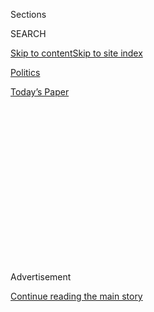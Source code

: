<div id="app">

<div>

<div>

<div>

<div class="NYTAppHideMasthead css-1q2w90k e1suatyy0">

<div class="section css-ui9rw0 e1suatyy2">

<div class="css-eph4ug er09x8g0">

<div class="css-6n7j50">

</div>

<span class="css-1dv1kvn">Sections</span>

<div class="css-10488qs">

<span class="css-1dv1kvn">SEARCH</span>

</div>

[Skip to content](#site-content)[Skip to site
index](#site-index)

</div>

<div id="masthead-section-label" class="css-1wr3we4 eaxe0e00">

[Politics](https://www.nytimes.com/section/politics)

</div>

<div class="css-10698na e1huz5gh0">

</div>

</div>

<div id="masthead-bar-one" class="section hasLinks css-15hmgas e1csuq9d3">

<div class="css-uqyvli e1csuq9d0">

</div>

<div class="css-1uqjmks e1csuq9d1">

</div>

<div class="css-9e9ivx">

[](https://myaccount.nytimes.com/auth/login?response_type=cookie&client_id=vi)

</div>

<div class="css-1bvtpon e1csuq9d2">

[Today’s
Paper](https://www.nytimes.com/section/todayspaper)

</div>

</div>

</div>

</div>

<div data-aria-hidden="false">

<div id="site-content" data-role="main">

<div>

<div class="css-1aor85t" style="opacity:0.000000001;z-index:-1;visibility:hidden">

<div class="css-1hqnpie">

<div class="css-epjblv">

<span class="css-17xtcya">[Politics](/section/politics)</span><span class="css-x15j1o">|</span><span class="css-fwqvlz">The
House v. Trump: Stymied Lawmakers Increasingly Battle in the
Courts</span>

</div>

<div class="css-k008qs">

<div class="css-1iwv8en">

<span class="css-18z7m18"></span>

<div>

</div>

</div>

<span class="css-1n6z4y">https://nyti.ms/2ORRENz</span>

<div class="css-1705lsu">

<div class="css-4xjgmj">

<div class="css-4skfbu" data-role="toolbar" data-aria-label="Social Media Share buttons, Save button, and Comments Panel with current comment count" data-testid="share-tools">

  - 
  - 
  - 
  - 
    
    <div class="css-6n7j50">
    
    </div>

  - 
  - 

</div>

</div>

</div>

</div>

</div>

</div>

<div id="NYT_TOP_BANNER_REGION" class="css-13pd83m">

</div>

<div id="top-wrapper" class="css-1sy8kpn">

<div id="top-slug" class="css-l9onyx">

Advertisement

</div>

[Continue reading the main
story](#after-top)

<div class="ad top-wrapper" style="text-align:center;height:100%;display:block;min-height:250px">

<div id="top" class="place-ad" data-position="top" data-size-key="top">

</div>

</div>

<div id="after-top">

</div>

</div>

<div>

<div id="sponsor-wrapper" class="css-1hyfx7x">

<div id="sponsor-slug" class="css-19vbshk">

Supported by

</div>

[Continue reading the main
story](#after-sponsor)

<div id="sponsor" class="ad sponsor-wrapper" style="text-align:center;height:100%;display:block">

</div>

<div id="after-sponsor">

</div>

</div>

<div class="css-186x18t">

</div>

<div class="css-1vkm6nb ehdk2mb0">

# The House v. Trump: Stymied Lawmakers Increasingly Battle in the Courts

</div>

Lawmakers say President Trump’s disregard for their authority leaves
them no choice but to use the courts with greater frequency, but that
could have constitutional consequences.

<div class="css-79elbk" data-testid="photoviewer-wrapper">

<div class="css-z3e15g" data-testid="photoviewer-wrapper-hidden">

</div>

<div class="css-1a48zt4 ehw59r15" data-testid="photoviewer-children">

![<span class="css-16f3y1r e13ogyst0" data-aria-hidden="true">Speaker
Nancy Pelosi on Capitol Hill. While it is routine for the executive
branch to be in court, it was once rare for Congress to balance out the
president’s
power.</span><span class="css-cnj6d5 e1z0qqy90" itemprop="copyrightHolder"><span class="css-1ly73wi e1tej78p0">Credit...</span><span><span>Erin
Schaff/The New York
Times</span></span></span>](https://static01.nyt.com/images/2019/08/11/us/11dc-houselawsuits/merlin_158074485_6ef15439-58f0-45f7-a52a-b383ebcef16a-articleLarge.jpg?quality=75&auto=webp&disable=upscale)

</div>

</div>

<div class="css-18e8msd">

<div class="css-pdw9fk epjyd6m0">

<div class="css-1txwxcy ey68jwv0" data-aria-hidden="true">

[![Charlie
Savage](https://static01.nyt.com/images/2018/06/12/multimedia/author-charlie-savage/author-charlie-savage-thumbLarge-v2.png
"Charlie Savage")](https://www.nytimes.com/by/charlie-savage)[![Nicholas
Fandos](https://static01.nyt.com/images/2018/11/06/multimedia/author-nicholas-fandos/author-nicholas-fandos-thumbLarge-v2.png
"Nicholas Fandos")](https://www.nytimes.com/by/nicholas-fandos)

</div>

<div class="css-1baulvz">

By [<span class="css-1baulvz" itemprop="name">Charlie
Savage</span>](https://www.nytimes.com/by/charlie-savage) and
[<span class="css-1baulvz last-byline" itemprop="name">Nicholas
Fandos</span>](https://www.nytimes.com/by/nicholas-fandos)

</div>

</div>

  - Aug. 13,
    2019

  - 
    
    <div class="css-4xjgmj">
    
    <div class="css-d8bdto" data-role="toolbar" data-aria-label="Social Media Share buttons, Save button, and Comments Panel with current comment count" data-testid="share-tools">
    
      - 
      - 
      - 
      - 
        
        <div class="css-6n7j50">
        
        </div>
    
      - 
      - 
    
    </div>
    
    </div>

</div>

</div>

<div class="section meteredContent css-1r7ky0e" name="articleBody" itemprop="articleBody">

<div class="css-1fanzo5 StoryBodyCompanionColumn">

<div class="css-53u6y8">

WASHINGTON — Democrats took control of the House this year promising to
use legislation and investigations to check President Trump. But facing
substantial roadblocks to each, they are increasingly opposing him in a
different way: Eight months into their majority, the House is going to
court at a tempo never seen before.

Fighting in courtrooms as much as in hearing rooms, the House has
already become a party to nine separate lawsuits this year, while also
filing briefs for judges in four others. More lawsuits are being
drafted, according to a senior aide to Speaker Nancy Pelosi.

The fights include efforts to reveal Mr. Trump’s hidden financial
dealings, force his aides to testify about his attempts to obstruct the
Russia investigation, challenge his invocation of emergency powers to
spend more taxpayer money on a border wall than Congress approved and
defend laws like the Affordable Care Act that his Justice Department
abandoned.

While it is routine for the executive branch to be in court, it was once
vanishingly rare for Congress, which has typically used its authority to
pass laws, appropriate funds and investigate the executive branch, to
balance out the president’s power.

</div>

</div>

<div class="css-1fanzo5 StoryBodyCompanionColumn">

<div class="css-53u6y8">

Now, as Senate Republicans refuse to take up the bills they pass, Trump
administration witnesses refuse to show up for their hearings and the
president levels his own highly unusual lawsuits against the House’s
oversight requests, two of the three branches of government are
regularly facing off before the third, creating a new stress with
uncertain consequences for the political system.

“It is unprecedented,” said Charles Tiefer, a former longtime House
lawyer who is now a University of Baltimore law professor. “The
challenges for the House counsel ebb and flow over time, but this is
like nothing else in history.”

The consequences of the specific disputes could be significant. In the
short term, they could determine whether House Democrats are able to
drag information to light about Mr. Trump that could lead to his
impeachment or damage his re-election prospects. And potential decisions
by the higher courts could clarify the long-ambiguous line between a
president’s secrecy power and Congress’s oversight authority —
determining whether future presidents can systematically stonewall
congressional subpoenas.

But the broader phenomenon is also significant.

As an immediate matter, the surge in litigation is a consequence of Mr.
Trump’s norm-busting presidency. House Democrats are looking for
additional venues through which to take him on — or, in some cases,
fighting lawsuits that the president filed against Congress himself to
try to block lawmakers from obtaining information about him from
entities outside the federal government. But it is also bringing into
clearer view how, over the past generation, Congress was already
starting to go to court more often than had been the historical norm, as
political compromise gave way to deadlock amid growing partisan
polarization.

That trend line suggests that even if the number of congressional
lawsuits declines when the next president takes office, the
constitutional order could change in a way that Mr. Tiefer and other
legal scholars view as dangerous. He said it is better if the two
parties were able to resolve high-level policy disputes through
compromise rather than through the “rigid and formalized system” of
litigation, and suggested that routinely pushing those disputes into
court could heighten politicization of the judiciary.

</div>

</div>

<div class="css-1fanzo5 StoryBodyCompanionColumn">

<div class="css-53u6y8">

To handle the mounting workload, the House’s general counsel, Douglas
Letter, a former Justice Department litigator, and his staff of seven
lawyers have increasingly relied on volunteer lawyers at white-shoe law
firms and at public interest groups — including several prominent
veterans of the Obama legal team — to help research and draft court
filings.

Representative Adam B. Schiff, Democrat of California and the chairman
of the Intelligence Committee, which was a party in one of the subpoena
lawsuits for Mr. Trump’s banking records, portrayed the increasing
litigation as an unfortunate necessity.

“The blanket refusal to comply with any legitimate process has forced us
to go to court to validate Congress’s power of oversight,” he said. “If
we don’t, we are at risk of losing that power, and that would be a
tragedy for the country because it would take any limit off the
executive.”

Republicans say it is the Democrats who are out of control and violating
traditional norms of governance. The Justice Department has accused the
House of asking the judiciary “to take its side in political disputes”
and of trying to “use federal courts to accomplish through litigation
what it cannot achieve using the tools the Constitution gives to
Congress.”

For most of American history, Mr. Tiefer said, Congress never went to
court over disputes with the executive branch. The seeds of change began
during the Watergate scandal, when Congress enacted a special law
enabling a Senate committee to sue President Richard M. Nixon to try to
gain access to his Oval Office tapes.

In the post-Watergate reform era, the House created a small general
counsel office, raising the possibility of filing civil lawsuits seeking
enforcement of its subpoenas to executive branch officials if a
president tried to block them. But that threat remained essentially
theoretical for more than a generation, as the two branches resolved
such disputes through negotiations.

But in 2008, House Democrats went to court to compel disclosure of
information from the Bush administration about its firing of a group of
United States attorneys. In 2012, House Republicans sued for internal
Obama Justice Department documents related to the botched
gun-trafficking case known as Operation Fast and Furious.

</div>

</div>

<div class="css-1fanzo5 StoryBodyCompanionColumn">

<div class="css-53u6y8">

Those rare subpoena-related cases have now grown routine. Already this
year, Democrats have filed lawsuits seeking to enforce[subpoenas for Mr.
Trump’s federal tax
returns](https://www.nytimes.com/2019/07/02/us/politics/trump-taxes-lawsuit.html)
and [for testimony from Donald F. McGahn
II](https://www.nytimes.com/2019/08/07/us/politics/don-mcgahn-subpoena.html),
his former White House counsel and a key witness to several obstruction
episodes in the special counsel’s Russia investigation report.

Separately, Mr. Trump’s personal lawyers have filed lawsuits against the
House seeking to block financial firms
—[](https://www.nytimes.com/2019/04/22/us/politics/trump-sues-congress.htmlhttps://www.nytimes.com/2019/04/22/us/politics/trump-sues-congress.html)[Mazars
USA](https://www.nytimes.com/2019/04/22/us/politics/trump-sues-congress.html)
and [Deutsche Bank and Capital
One](https://www.nytimes.com/2019/04/29/us/politics/trump-lawsuit-deutsche-bank.html)
— from complying with its subpoenas for his business records. Mr. Trump
has also filed one against the House [to block it from requesting his
state tax
returns](https://www.nytimes.com/2019/07/23/us/politics/trump-tax-returns-new-york.html)
from New York.

Several more subpoena-related lawsuits are under development, including
most likely a suit for executive branch information that could reveal
the administration’s motivation for trying to add a citizenship question
to the census.

The House has also filed litigation [asking a judge to grant the House
Judiciary Committee access to secret
evidence](https://www.nytimes.com/2019/07/26/us/politics/donald-trump-impeachment.html)
Robert S. Mueller III, the former special counsel, gathered using a
grand jury. That effort draws on a Watergate-era precedent, but the
House was not itself a party to the 1974 request.

Also on an upward trend are cases in which the House is intervening in
court to defend statutes because the executive branch refuses to do so,
contrary to the Justice Department’s longstanding role of defending acts
of Congress that come under constitutional challenge.

Although there have been several lawsuits in the past where Congress
stepped in to defend a law that the executive branch said permitted
lawmakers to unconstitutionally encroach on presidential power, it is
now starting to become more common for the Justice Department to refuse
to defend a law — and for the House to step in — without a
separation-of-powers rationale.

In 2011, [House Republicans
intervened](https://www.nytimes.com/2011/03/05/us/politics/05marriage.html)
to defend a law that barred federal recognition of same-sex marriages
that were lawful at the state level after the Obama administration
deemed it unconstitutional and stopped defending it in court. At the
time, such an intervention by Congress was highly unusual.

</div>

</div>

<div class="css-1fanzo5 StoryBodyCompanionColumn">

<div class="css-53u6y8">

But this year, it has already happened twice. The Justice Department
under Mr. Trump has refused to defend the Affordable Care Act and a law
against female genital mutilation. The House has sought to intervene and
provide lawyers to argue that both are constitutional.

It is also becoming more common for the House to sue the executive
branch over spending and policy disputes. In 2014, the
Republican-controlled House [filed an unusual
lawsuit](https://www.nytimes.com/2014/11/22/us/politics/obamacare-lawsuit-filed-by-republicans.html)
over how the Obama administration was putting the Affordable Care Act
into effect, including its provision of insurer subsidies the lawmakers
said were unauthorized.

Echoing that move, House Democrats this year filed a lawsuit challenging
Mr. Trump’s plan to use emergency powers to spend more on a border wall
than Congress appropriated for that purpose. A district court judge
ruled that the House lacked standing, and it has appealed.

Across this array of litigation, Mr. Letter — a former Justice
Department civil litigation specialist — has handled courtroom
appearances. But his office has been working with outside lawyers for
research and brief drafting.

The aide to Ms. Pelosi said that all of the outside legal services have
been provided for free, in contrast to the several million dollars that
House Republicans spent on outside lawyers for the marriage law case.

The lawyers volunteering to help the House Democrats include Donald B.
Verrilli Jr., a former solicitor general, and a team at his firm,
Munger, Tolles & Olson; Virginia A. Seitz, a former head of the Justice
Department’s Office of Legal Counsel, and others at her firm, Sidley
Austin; Neal K. Katyal, a former acting solicitor general and a partner
at Hogan Lovells; and Georgetown Law Center’s Institute for
Constitutional Advocacy and Protection, run by two former national
security officials, Joshua A. Geltzer and Mary McCord.

Beyond immediate political consequences, legal specialists said that the
fate of the litigation wave might carry broader implications for
Congress’s ability to counterbalance the presidency in the future,
regardless of which party was in power.

</div>

</div>

<div class="css-1fanzo5 StoryBodyCompanionColumn">

<div class="css-53u6y8">

Kerry W. Kircher, who served as House counsel under Republican speakers
between 2011 and 2016, said many of the House’s lawsuits were justified,
regardless of politics, to ensure that Mr. Trump’s [vow to defy “all” of
its
subpoenas](https://www.nytimes.com/2019/04/24/us/politics/donald-trump-subpoenas.html)
did not set a precedent.

House Democrats “are trying to do what they think they were elected to
do and make sure that the House in the future will be able to conduct
oversight,” he said. “What is going on with this administration is no
less than an all-out declaration of war on oversight.”

</div>

</div>

<div>

</div>

</div>

<div>

</div>

<div>

</div>

<div>

</div>

<div>

<div id="bottom-wrapper" class="css-1ede5it">

<div id="bottom-slug" class="css-l9onyx">

Advertisement

</div>

[Continue reading the main
story](#after-bottom)

<div id="bottom" class="ad bottom-wrapper" style="text-align:center;height:100%;display:block;min-height:90px">

</div>

<div id="after-bottom">

</div>

</div>

</div>

</div>

</div>

## Site Index

<div>

</div>

## Site Information Navigation

  - [© <span>2020</span> <span>The New York Times
    Company</span>](https://help.nytimes.com/hc/en-us/articles/115014792127-Copyright-notice)

<!-- end list -->

  - [NYTCo](https://www.nytco.com/)
  - [Contact
    Us](https://help.nytimes.com/hc/en-us/articles/115015385887-Contact-Us)
  - [Work with us](https://www.nytco.com/careers/)
  - [Advertise](https://nytmediakit.com/)
  - [T Brand Studio](http://www.tbrandstudio.com/)
  - [Your Ad
    Choices](https://www.nytimes.com/privacy/cookie-policy#how-do-i-manage-trackers)
  - [Privacy](https://www.nytimes.com/privacy)
  - [Terms of
    Service](https://help.nytimes.com/hc/en-us/articles/115014893428-Terms-of-service)
  - [Terms of
    Sale](https://help.nytimes.com/hc/en-us/articles/115014893968-Terms-of-sale)
  - [Site
    Map](https://spiderbites.nytimes.com)
  - [Help](https://help.nytimes.com/hc/en-us)
  - [Subscriptions](https://www.nytimes.com/subscription?campaignId=37WXW)

</div>

</div>

</div>

</div>
